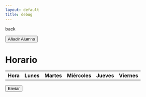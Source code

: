 ```yaml
---
layout: default
title: debug
---
```


back

<button id="add-student-btn">Añadir Alumno</button>

# Horario

<table>
    <tr>
        <th>Hora</th>
        <th>Lunes</th>
        <th>Martes</th>
        <th>Miércoles</th>
        <th>Jueves</th>
        <th>Viernes</th>
    </tr>
    <tbody id="schedule"></tbody>
</table>

<script>
    const days = ['mon', 'tue', 'wed', 'thu', 'fri'];
    const tbody = document.getElementById('schedule');

    for (let hour = 0; hour < 24; hour++) {
        const row = document.createElement('tr');
        const timeCell = document.createElement('td');
        timeCell.textContent = `${hour.toString().padStart(2, '0')}:00 - ${(hour + 1).toString().padStart(2, '0')}:00`;
        row.appendChild(timeCell);

        days.forEach((day, index) => {
            const cell = document.createElement('td');
            const checkbox = document.createElement('input');
            checkbox.type = 'checkbox';
            checkbox.id = `${day}${hour}`;
            cell.appendChild(checkbox);
            row.appendChild(cell);
        });

        tbody.appendChild(row);
    }
</script>

<button onclick="sendData()">Enviar</button>

<script type="module">
    import { initializeApp } from "https://www.gstatic.com/firebasejs/9.6.1/firebase-app.js";
    import { getFirestore, doc, setDoc } from "https://www.gstatic.com/firebasejs/9.6.1/firebase-firestore.js";

    const firebaseConfig = {
        apiKey: "AIzaSyCBJWfRiKmrVLKXLJ_cY9XQlg0D7U56ZqE",
        authDomain: "popcarautohorario.firebaseapp.com",
        projectId: "popcarautohorario",
        storageBucket: "popcarautohorario.appspot.com",
        messagingSenderId: "1046371810802",
        appId: "1:1046371810802:web:8b9944cd5001359ac23f6b",
        measurementId: "G-WK8NCRW5J6",
        databaseURL: "https://popcarautohorario-default-rtdb.europe-west1.firebasedatabase.app/"
    };
    // Inicializar Firebase
    const app = initializeApp(firebaseConfig);
    const db = getFirestore(app);
    
    function sendData() {
      const schedule = [];
      const days = ['mon', 'tue', 'wed', 'thu', 'fri'];
  
      for (let i = 1; i <= 24; i++) {
        days.forEach(day => {
          schedule.push(document.getElementById(`${day}${i}`).checked);
        });
        
      // Aquí puedes enviar el arreglo a tu base de datos
        try {
            await setDoc(doc(db, "profesor", profesores), horario);
            alert("Horario cambiado correctamente");
            }
        catch (error) {
            console.error("Cambiando el horario ", error);
            alert("Hubo un error al cambiar el horario");
            }
      }
    }


    document.getElementById('add-student-btn').addEventListener('click', async () => {
        const studentName = prompt("Introduce el nombre del alumno:");
        if (studentName) {
            const studentData = {
                nombre: studentName,
                disponibilidad: Array(48).fill(false) // Array de 48 bools inicializados a false
            };

            try {
                await setDoc(doc(db, "alumnos", studentName), studentData);
                alert("Alumno añadido correctamente");
            } catch (error) {
                console.error("Error añadiendo el alumno: ", error);
                alert("Hubo un error al añadir el alumno");
            }
        }
    });
</script>
